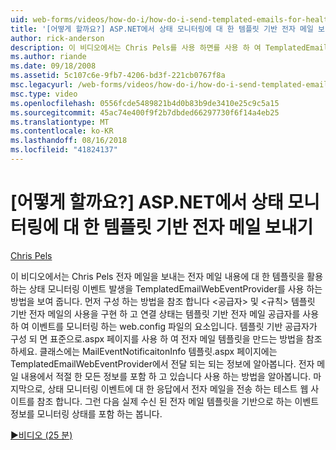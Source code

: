 ```yaml
---
uid: web-forms/videos/how-do-i/how-do-i-send-templated-emails-for-health-monitoring-events-in-aspnet
title: '[어떻게 할까요?] ASP.NET에서 상태 모니터링에 대 한 템플릿 기반 전자 메일 보내기 | Microsoft Docs'
author: rick-anderson
description: 이 비디오에서는 Chris Pels를 사용 하면를 사용 하 여 TemplatedEmailWebEventProvider 보내는 상태 모니터링 이벤트는 발생 하는 전자 메일 t에 대 한 템플릿을 활용 방법을 하는 중...
ms.author: riande
ms.date: 09/18/2008
ms.assetid: 5c107c6e-9fb7-4206-bd3f-221cb0767f8a
msc.legacyurl: /web-forms/videos/how-do-i/how-do-i-send-templated-emails-for-health-monitoring-events-in-aspnet
msc.type: video
ms.openlocfilehash: 0556fcde5489821b4d0b83b9de3410e25c9c5a15
ms.sourcegitcommit: 45ac74e400f9f2b7dbded66297730f6f14a4eb25
ms.translationtype: MT
ms.contentlocale: ko-KR
ms.lasthandoff: 08/16/2018
ms.locfileid: "41824137"
---
```

<a name="how-do-i-send-templated-emails-for-health-monitoring-events-in-aspnet"></a>[어떻게 할까요?] ASP.NET에서 상태 모니터링에 대 한 템플릿 기반 전자 메일 보내기
====================
[Chris Pels](https://twitter.com/chrispels)

이 비디오에서는 Chris Pels 전자 메일을 보내는 전자 메일 내용에 대 한 템플릿을 활용 하는 상태 모니터링 이벤트 발생을 TemplatedEmailWebEventProvider를 사용 하는 방법을 보여 줍니다. 먼저 구성 하는 방법을 참조 합니다 &lt;공급자&gt; 및 &lt;규칙&gt; 템플릿 기반 전자 메일의 사용을 구현 하 고 연결 상태는 템플릿 기반 전자 메일 공급자를 사용 하 여 이벤트를 모니터링 하는 web.config 파일의 요소입니다. 템플릿 기반 공급자가 구성 되 면 표준으로.aspx 페이지를 사용 하 여 전자 메일 템플릿을 만드는 방법을 참조 하세요. 클래스에는 MailEventNotificaitonInfo 템플릿.aspx 페이지에는 TemplatedEmailWebEventProvider에서 전달 되는 되는 정보에 알아봅니다. 전자 메일 내용에서 적절 한 모든 정보를 포함 하 고 있습니다 사용 하는 방법을 알아봅니다. 마지막으로, 상태 모니터링 이벤트에 대 한 응답에서 전자 메일을 전송 하는 테스트 웹 사이트를 참조 합니다. 그런 다음 실제 수신 된 전자 메일 템플릿을 기반으로 하는 이벤트 정보를 모니터링 상태를 포함 하는 봅니다.

[&#9654;비디오 (25 분)](https://channel9.msdn.com/Blogs/ASP-NET-Site-Videos/how-do-i-send-templated-emails-for-health-monitoring-events-in-aspnet)
